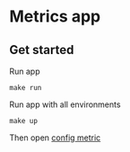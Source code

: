 # Metrics app

## Get started

Run app
```
make run
```

Run app with all environments
```
make up
```
Then open [config metric](http://localhost:9090/graph?g0.expr=iowanobos_metrics_currency_rate&g0.tab=0&g0.stacked=0&g0.show_exemplars=0&g0.range_input=1m)
